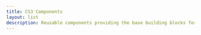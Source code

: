 ```yaml
---
title: CS3 Components
layout: list
description: Reusable components providing the base building blocks for page design. Buttons, dropdowns, alerts, and etc.
---
```




